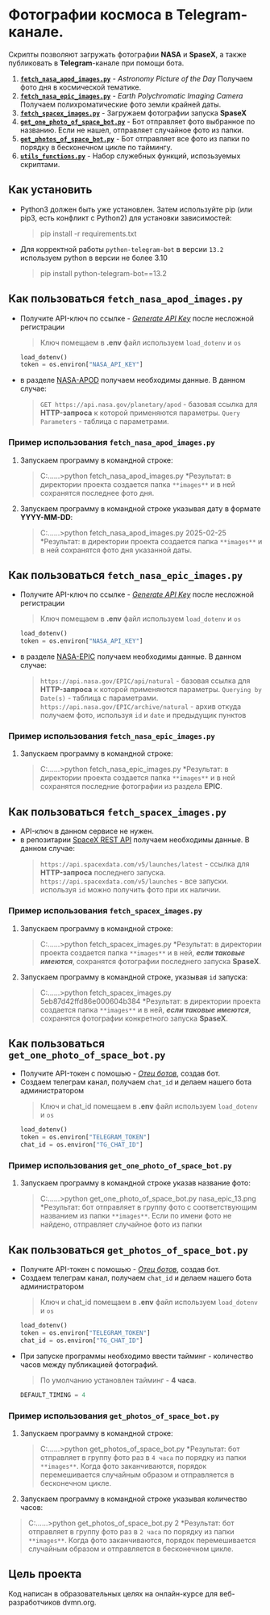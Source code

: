 # Фотографии космоса в Telegram-канале.

Скрипты позволяют загружать фотографии **NASA** и **SpaseX**, а также публиковать в **Telegram**-канале при помощи бота.
1. [**`fetch_nasa_apod_images.py`**](fetch_nasa_apod_images.py) - *Astronomy Picture of the Day* Получаем фото дня в космической тематике.
2. [**`fetch_nasa_epic_images.py`**](fetch_nasa_epic_images.py) - *Earth Polychromatic Imaging Camera* Получаем полихроматические фото земли крайней даты.
3. [**`fetch_spacex_images.py`**](fetch_spacex_images.py) - Загружаем фотографии запуска **SpaseX**
4. [**`get_one_photo_of_space_bot.py`**](get_one_photo_of_space_bot.py) - Бот отправляет фото выбранное по названию. Если не нашел, отправляет случайное фото из папки.
5. [**`get_photos_of_space_bot.py`**](get_photos_of_space_bot.py) - Бот отправляет все фото из папки по порядку в бесконечном цикле по таймингу.
6. [**`utils_functions.py`**](utils_functions.py) - Набор служебных функций, испозьзуемых скриптами.

## Как установить 

+ Python3 должен быть уже установлен. Затем используйте pip (или pip3, есть конфликт с Python2) для установки зависимостей:
  >pip install -r requirements.txt
+ Для корректной работы `python-telegram-bot` в версии `13.2` используем python в версии не более 3.10
  >pip install python-telegram-bot==13.2

## Как пользоваться **`fetch_nasa_apod_images.py`**

+ Получите API-ключ по ссылке - [*Generate API Key*](https://api.nasa.gov/) после несложной регистрации
  >Ключ помещаем в **.env** файл
  >используем `load_dotenv` и `os`
  ```python
  load_dotenv()
  token = os.environ["NASA_API_KEY"]
  ```
+ в разделе [NASA-APOD](https://api.nasa.gov/#apod) получаем необходимы данные. В данном случае:
  >`GET https://api.nasa.gov/planetary/apod` - базовая ссылка для **HTTP-запроса** к которой применяются параметры.
  >`Query Parameters` - таблица с параметрами.

### Пример использования **`fetch_nasa_apod_images.py`**

1. Запускаем программу в командной строке:
   >C:\......>python fetch_nasa_apod_images.py
   *Результат: в директории проекта создается папка `**images**` и в ней сохранятся последнее фото дня.
2. Запускаем программу в командной строке указывая дату в формате **YYYY-MM-DD**:
   >C:\......>python fetch_nasa_apod_images.py 2025-02-25
   *Результат: в директории проекта создается папка `**images**` и в ней сохранятся фото дня указанной даты.

## Как пользоваться **`fetch_nasa_epic_images.py`**

+ Получите API-ключ по ссылке - [*Generate API Key*](https://api.nasa.gov/) после несложной регистрации
  >Ключ помещаем в **.env** файл
  >используем `load_dotenv` и `os`
  ```python
  load_dotenv()
  token = os.environ["NASA_API_KEY"]
  ```
+ в разделе [NASA-EPIC](https://api.nasa.gov/#epic) получаем необходимы данные. В данном случае:
  >`https://api.nasa.gov/EPIC/api/natural` - базовая ссылка для **HTTP-запроса** к которой применяются параметры.
  >`Querying by Date(s)` - таблица с параметрами.
  >`https://api.nasa.gov/EPIC/archive/natural` - архив откуда получаем фото, используя `id` и `date` и предыдущик пунктов

### Пример использования **`fetch_nasa_epic_images.py`**

1. Запускаем программу в командной строке:
   >C:\......>python fetch_nasa_epic_images.py
   *Результат: в директории проекта создается папка `**images**` и в ней сохранятся последние фотографии из раздела **EPIC**.

## Как пользоваться **`fetch_spacex_images.py`**

+ API-ключ в данном сервисе не нужен. 
+ в репозитарии [SpaceX REST API](https://github.com/r-spacex/SpaceX-API) получаем необходимы данные. В данном случае:
  >`https://api.spacexdata.com/v5/launches/latest` - ссылка для **HTTP-запроса** последнего запуска.
  >`https://api.spacexdata.com/v5/launches` - все запуски. используя `id` можно получить фото при их наличии.

### Пример использования **`fetch_spacex_images.py`**

1. Запускаем программу в командной строке:
   >C:\......>python fetch_spacex_images.py
   *Результат: в директории проекта создается папка `**images**` и в ней, ___если таковые имеются___, сохранятся фотографии последнего запуска **SpaseX**.
2. Запускаем программу в командной строке, указывая `id` запуска:
   >C:\......>python fetch_spacex_images.py 5eb87d42ffd86e000604b384
   *Результат: в директории проекта создается папка `**images**` и в ней, ___если таковые имеются___, сохранятся фотографии конкретного запуска **SpaseX**.

## Как пользоваться **`get_one_photo_of_space_bot.py`**

+ Получите API-токен с помошью - [*Отец ботов*](https://telegram.me/BotFather), создав бот.
+ Создаем телеграм канал, получаем `chat_id` и делаем нашего бота администратором
  >Ключ и chat_id помещаем в **.env** файл
  >используем `load_dotenv` и `os`
  ```python
  load_dotenv()
  token = os.environ["TELEGRAM_TOKEN"]
  chat_id = os.environ["TG_CHAT_ID"]
  ```

### Пример использования **`get_one_photo_of_space_bot.py`**

1. Запускаем программу в командной строке указав название фото:
   >C:\......>python get_one_photo_of_space_bot.py nasa_epic_13.png
   *Результат: бот отправляет в группу фото с соответствующим названием из папки `**images**`. Если по имени фото не найдено, отправляет случайное фото из папки

## Как пользоваться **`get_photos_of_space_bot.py`**

+ Получите API-токен с помошью - [*Отец ботов*](https://telegram.me/BotFather), создав бот.
+ Создаем телеграм канал, получаем `chat_id` и делаем нашего бота администратором
  >Ключ и chat_id помещаем в **.env** файл
  >используем `load_dotenv` и `os`
  ```python
  load_dotenv()
  token = os.environ["TELEGRAM_TOKEN"]
  chat_id = os.environ["TG_CHAT_ID"]
  ```
+ При запуске программы необходимо ввести тайминг - количество часов между публикацией фотографий.
  >По умолчанию установлен тайминг - **4 часа**.
  ```python
  DEFAULT_TIMING = 4
  ```
  

### Пример использования **`get_photos_of_space_bot.py`**

1. Запускаем программу в командной строке:
   >C:\......>python get_photos_of_space_bot.py
   *Результат: бот отправляет в группу фото раз в `4 часа` по порядку из папки `**images**`. Когда фото заканчиваются, порядок перемешивается случайным образом и отправляется в бесконечном цикле.
2.  Запускаем программу в командной строке указывая количество часов:
   >C:\......>python get_photos_of_space_bot.py 2
   *Результат: бот отправляет в группу фото раз в `2 часа` по порядку из папки `**images**`. Когда фото заканчиваются, порядок перемешивается случайным образом и отправляется в бесконечном цикле.

## Цель проекта

Код написан в образовательных целях на онлайн-курсе для веб-разработчиков dvmn.org.
